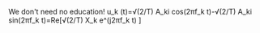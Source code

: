 We don't need no education!
u_k (t)=√(2/T) A_ki  cos⁡(2πf_k t)-√(2/T) A_ki  sin⁡(2πf_k t)=Re[√(2/T) X_k e^(j2πf_k t) ]